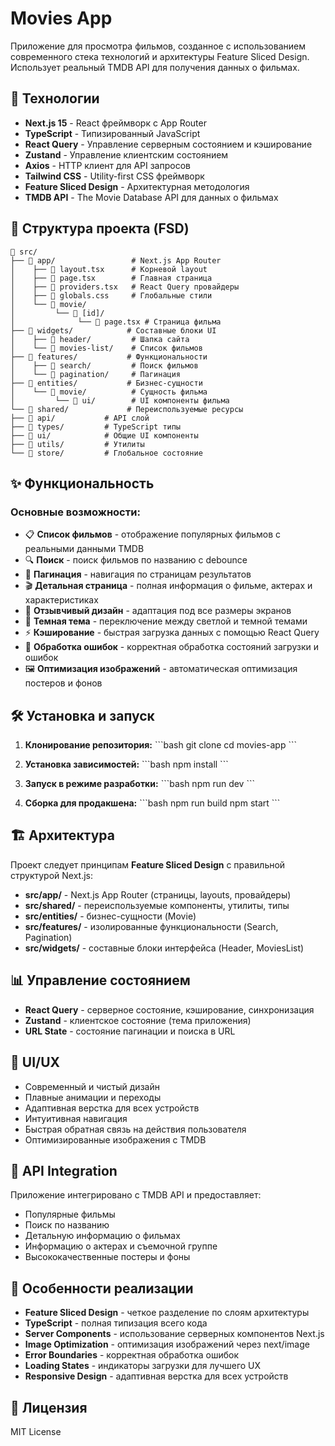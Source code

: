 # Movies App

Приложение для просмотра фильмов, созданное с использованием современного стека технологий и архитектуры Feature Sliced Design. Использует реальный TMDB API для получения данных о фильмах.

## 🚀 Технологии

- **Next.js 15** - React фреймворк с App Router
- **TypeScript** - Типизированный JavaScript
- **React Query** - Управление серверным состоянием и кэширование
- **Zustand** - Управление клиентским состоянием
- **Axios** - HTTP клиент для API запросов
- **Tailwind CSS** - Utility-first CSS фреймворк
- **Feature Sliced Design** - Архитектурная методология
- **TMDB API** - The Movie Database API для данных о фильмах

## 📁 Структура проекта (FSD)
```
📁 src/
├── 📁 app/                 # Next.js App Router
│    ├── 📄 layout.tsx      # Корневой layout
│    ├── 📄 page.tsx        # Главная страница
│    ├── 📄 providers.tsx   # React Query провайдеры
│    ├── 🎨 globals.css     # Глобальные стили
│    └── 📁 movie/
│         └── 📁 [id]/
│              └── 📄 page.tsx # Страница фильма
├── 📁 widgets/            # Составные блоки UI
│    ├── 📁 header/         # Шапка сайта
│    └── 📁 movies-list/    # Список фильмов
├── 📁 features/           # Функциональности
│    ├── 📁 search/         # Поиск фильмов
│    └── 📁 pagination/     # Пагинация
├── 📁 entities/           # Бизнес-сущности
│    └── 📁 movie/          # Сущность фильма
│         └── 📁 ui/        # UI компоненты фильма
└── 📁 shared/             # Переиспользуемые ресурсы
├── 📁 api/           # API слой
├── 📁 types/         # TypeScript типы
├── 📁 ui/            # Общие UI компоненты
├── 📁 utils/         # Утилиты
└── 📁 store/         # Глобальное состояние
```

## ✨ Функциональность

### Основные возможности:
- 📋 **Список фильмов** - отображение популярных фильмов с реальными данными TMDB
- 🔍 **Поиск** - поиск фильмов по названию с debounce
- 📄 **Пагинация** - навигация по страницам результатов
- 🎬 **Детальная страница** - полная информация о фильме, актерах и характеристиках
- 📱 **Отзывчивый дизайн** - адаптация под все размеры экранов
- 🌙 **Темная тема** - переключение между светлой и темной темами
- ⚡ **Кэширование** - быстрая загрузка данных с помощью React Query
- 🔄 **Обработка ошибок** - корректная обработка состояний загрузки и ошибок
- 🖼️ **Оптимизация изображений** - автоматическая оптимизация постеров и фонов

## 🛠 Установка и запуск

1. **Клонирование репозитория:**
\`\`\`bash
git clone <repository-url>
cd movies-app
\`\`\`

2. **Установка зависимостей:**
\`\`\`bash
npm install
\`\`\`

3. **Запуск в режиме разработки:**
\`\`\`bash
npm run dev
\`\`\`

4. **Сборка для продакшена:**
\`\`\`bash
npm run build
npm start
\`\`\`

## 🏗 Архитектура

Проект следует принципам **Feature Sliced Design** с правильной структурой Next.js:

- **src/app/** - Next.js App Router (страницы, layouts, провайдеры)
- **src/shared/** - переиспользуемые компоненты, утилиты, типы
- **src/entities/** - бизнес-сущности (Movie)
- **src/features/** - изолированные функциональности (Search, Pagination)
- **src/widgets/** - составные блоки интерфейса (Header, MoviesList)

## 📊 Управление состоянием

- **React Query** - серверное состояние, кэширование, синхронизация
- **Zustand** - клиентское состояние (тема приложения)
- **URL State** - состояние пагинации и поиска в URL

## 🎨 UI/UX

- Современный и чистый дизайн
- Плавные анимации и переходы
- Адаптивная верстка для всех устройств
- Интуитивная навигация
- Быстрая обратная связь на действия пользователя
- Оптимизированные изображения с TMDB

## 🔧 API Integration

Приложение интегрировано с TMDB API и предоставляет:
- Популярные фильмы
- Поиск по названию
- Детальную информацию о фильмах
- Информацию о актерах и съемочной группе
- Высококачественные постеры и фоны

## 🚀 Особенности реализации

- **Feature Sliced Design** - четкое разделение по слоям архитектуры
- **TypeScript** - полная типизация всего кода
- **Server Components** - использование серверных компонентов Next.js
- **Image Optimization** - оптимизация изображений через next/image
- **Error Boundaries** - корректная обработка ошибок
- **Loading States** - индикаторы загрузки для лучшего UX
- **Responsive Design** - адаптивная верстка для всех устройств

## 📝 Лицензия

MIT License
